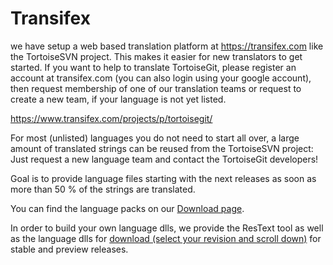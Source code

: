 # Transifex #

we have setup a web based translation platform at https://transifex.com like the TortoiseSVN project. This makes it easier for new translators to get started. If you want to help to translate TortoiseGit, please register an account at transifex.com (you can also login using your google account), then request membership of one of our translation teams or request to create a new team, if your language is not yet listed.

https://www.transifex.com/projects/p/tortoisegit/

For most (unlisted) languages you do not need to start all over, a large amount of translated strings can be reused from the TortoiseSVN project: Just request a new language team and contact the TortoiseGit developers!

Goal is to provide language files starting with the next releases as soon as more than 50 % of the strings are translated.

You can find the language packs on our [Download page](Download.md).

In order to build your own language dlls, we provide the ResText tool as well as the language dlls for [download (select your revision and scroll down)](http://download.tortoisegit.org/tgit/) for stable and preview releases.